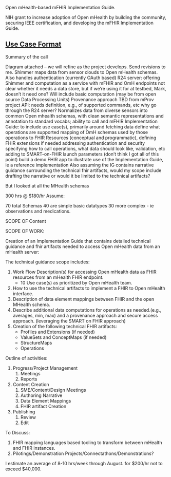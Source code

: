 Open mHealth-based mFHIR Implementation Guide.

NIH grant to increase adoption of Open mHealth by building the community, securing IEEE certification, and developing the mFHIR Implementation Guide.

## [Use Case Format](https://docs.google.com/document/d/13-rGGlmT2PFOS6gM9RhsAeWa_T9RmwmZa0IZL3mDLNQ/edit)


Summary of the call

Diagram attached – we will refine as the project develops. Send revisions to me.
Shimmer maps data from sensor clouds to Open mHealth schemas. Also handles authentication (currently OAuth based)
R24 server: offering Shimmer and computation as a service with mFHIR and OmH endpoints
not clear whether it needs a data store, but if we’re using it for at testbed, Mark, doesn’t it need one?
Will include basic computation (may be from open source Data Processing Units)
Provenance approach TBD from mProv project
API: needs definition, e.g., of supported commands, etc
why go through the R24 server? Normalizes data from diverse sensors into common Open mhealth schemas, with clean semantic representations and annotation to standard vocabs; ability to call and
mFHIR Implementation Guide: to include
use case(s), primarily around fetching data
define what operations are supported
mapping of OmH schemas used by those operations to FHIR Resources (conceptual and programmatic), defining FHIR extensions if needed
addressing authentication and security
specifying how to call operations, what data should look like, validation, etc
adding to SMART-on-FHIR launch parameters (don’t think I got all of this point)
build a demo FHIR app to illustrate use of the Implementation Guide, ie a reference implementation
Also assuming the IG contains narrative guidance surrounding the technical fhir artifacts, would my scope include drafting the narrative or would it be limited to the technical artifacts?

 But I looked at all the MHealth schemas

300 hrs @ $180/hr Assume:

70 total Schemas
40 are simple basic datatypes
30 more complex - ie observations and medications.

SCOPE OF Content

SCOPE OF WORK:

Creation of an Implementation Guide that contains detailed technical guidance and fhir artifacts needed to access Open mHealth data from an mHealth server:

The technical guidance scope includes:

1. Work Flow Description(s) for accessing Open mHealth data as FHIR resources from an mHealth FHIR endpoint.  
   - 10 Use case(s) as prioritized by Open mHealth team.
1. How to use the technical artifacts to implement a FHIR to Open mHealth interface.
1. Description of data element mappings between FHIR and the open MHealth schema.
1. Describe additional data computations for operations as needed.(e.g., averages, min, max) and a provenance approach and secure access approach. (leveraging the SMART on FHIR approach)
1. Creation of the following technical FHIR artifacts:
   - Profiles and Extensions (if needed)
   - ValueSets and ConceptMaps (if needed)
   - StructureMaps
   - Operations


Outline of activities:

1. Progress/Project Management
   1. Meetings
   1. Reports
1. Content Creation
   1. SME/Content/Design Meetings
   1. Authoring Narrative
    1. Data Element Mappings
    1. FHIR artifact Creation
1. Publishing
   1. Review
   1. Edit

 To Discuss:
 1. FHIR mapping languages based tooling to transform between mHealth and FHIR instances.
 1. Pilotings/Demonstration Projects/Connectathons/Demonstrations?

I estimate an average of 8-10 hrs/week through August.
for $200/hr not to exceed $40,000.
